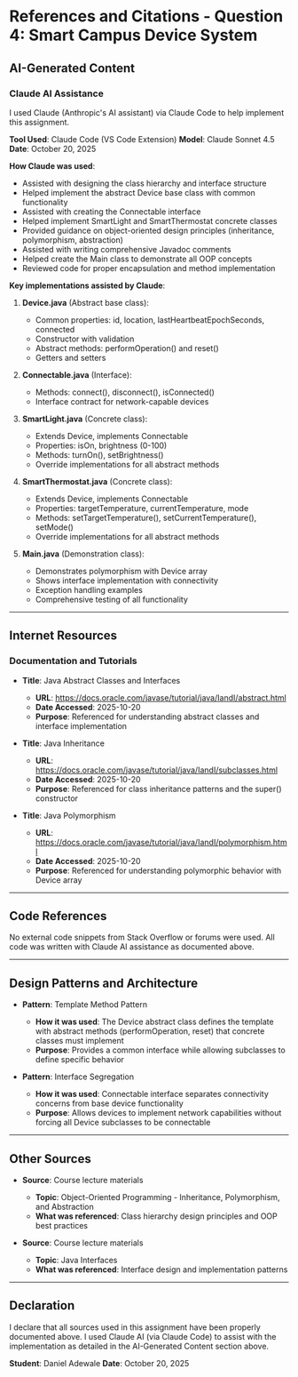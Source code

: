 # References and Citations - Question 4: Smart Campus Device System

## AI-Generated Content

### Claude AI Assistance
I used Claude (Anthropic's AI assistant) via Claude Code to help implement this assignment.

**Tool Used**: Claude Code (VS Code Extension)
**Model**: Claude Sonnet 4.5
**Date**: October 20, 2025

**How Claude was used**:
- Assisted with designing the class hierarchy and interface structure
- Helped implement the abstract Device base class with common functionality
- Assisted with creating the Connectable interface
- Helped implement SmartLight and SmartThermostat concrete classes
- Provided guidance on object-oriented design principles (inheritance, polymorphism, abstraction)
- Assisted with writing comprehensive Javadoc comments
- Helped create the Main class to demonstrate all OOP concepts
- Reviewed code for proper encapsulation and method implementation

**Key implementations assisted by Claude**:
1. **Device.java** (Abstract base class):
   - Common properties: id, location, lastHeartbeatEpochSeconds, connected
   - Constructor with validation
   - Abstract methods: performOperation() and reset()
   - Getters and setters

2. **Connectable.java** (Interface):
   - Methods: connect(), disconnect(), isConnected()
   - Interface contract for network-capable devices

3. **SmartLight.java** (Concrete class):
   - Extends Device, implements Connectable
   - Properties: isOn, brightness (0-100)
   - Methods: turnOn(), setBrightness()
   - Override implementations for all abstract methods

4. **SmartThermostat.java** (Concrete class):
   - Extends Device, implements Connectable
   - Properties: targetTemperature, currentTemperature, mode
   - Methods: setTargetTemperature(), setCurrentTemperature(), setMode()
   - Override implementations for all abstract methods

5. **Main.java** (Demonstration class):
   - Demonstrates polymorphism with Device array
   - Shows interface implementation with connectivity
   - Exception handling examples
   - Comprehensive testing of all functionality

---

## Internet Resources

### Documentation and Tutorials
- **Title**: Java Abstract Classes and Interfaces
  - **URL**: https://docs.oracle.com/javase/tutorial/java/IandI/abstract.html
  - **Date Accessed**: 2025-10-20
  - **Purpose**: Referenced for understanding abstract classes and interface implementation

- **Title**: Java Inheritance
  - **URL**: https://docs.oracle.com/javase/tutorial/java/IandI/subclasses.html
  - **Date Accessed**: 2025-10-20
  - **Purpose**: Referenced for class inheritance patterns and the super() constructor

- **Title**: Java Polymorphism
  - **URL**: https://docs.oracle.com/javase/tutorial/java/IandI/polymorphism.html
  - **Date Accessed**: 2025-10-20
  - **Purpose**: Referenced for understanding polymorphic behavior with Device array

---

## Code References

No external code snippets from Stack Overflow or forums were used. All code was written with Claude AI assistance as documented above.

---

## Design Patterns and Architecture

- **Pattern**: Template Method Pattern
  - **How it was used**: The Device abstract class defines the template with abstract methods (performOperation, reset) that concrete classes must implement
  - **Purpose**: Provides a common interface while allowing subclasses to define specific behavior

- **Pattern**: Interface Segregation
  - **How it was used**: Connectable interface separates connectivity concerns from base device functionality
  - **Purpose**: Allows devices to implement network capabilities without forcing all Device subclasses to be connectable

---

## Other Sources

- **Source**: Course lecture materials
  - **Topic**: Object-Oriented Programming - Inheritance, Polymorphism, and Abstraction
  - **What was referenced**: Class hierarchy design principles and OOP best practices

- **Source**: Course lecture materials
  - **Topic**: Java Interfaces
  - **What was referenced**: Interface design and implementation patterns

---

## Declaration
I declare that all sources used in this assignment have been properly documented above. I used Claude AI (via Claude Code) to assist with the implementation as detailed in the AI-Generated Content section above.

**Student**: Daniel Adewale
**Date**: October 20, 2025
